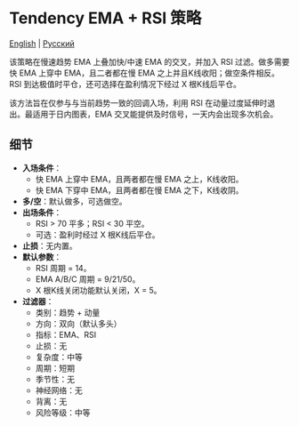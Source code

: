 # Tendency EMA + RSI 策略
[English](README.md) | [Русский](README_ru.md)

该策略在慢速趋势 EMA 上叠加快/中速 EMA 的交叉，并加入 RSI 过滤。做多需要快 EMA 上穿中 EMA，且二者都在慢 EMA 之上并且K线收阳；做空条件相反。RSI 到达极值时平仓，还可选择在盈利情况下经过 X 根K线后平仓。

该方法旨在仅参与与当前趋势一致的回调入场，利用 RSI 在动量过度延伸时退出。最适用于日内图表，EMA 交叉能提供及时信号，一天内会出现多次机会。

## 细节

- **入场条件**：
  - 快 EMA 上穿中 EMA，且两者都在慢 EMA 之上，K线收阳。
  - 快 EMA 下穿中 EMA，且两者都在慢 EMA 之下，K线收阴。
- **多/空**：默认做多，可选做空。
- **出场条件**：
  - RSI > 70 平多；RSI < 30 平空。
  - 可选：盈利时经过 X 根K线后平仓。
- **止损**：无内置。
- **默认参数**：
  - RSI 周期 = 14。
  - EMA A/B/C 周期 = 9/21/50。
  - X 根K线关闭功能默认关闭，X = 5。
- **过滤器**：
  - 类别：趋势 + 动量
  - 方向：双向（默认多头）
  - 指标：EMA、RSI
  - 止损：无
  - 复杂度：中等
  - 周期：短期
  - 季节性：无
  - 神经网络：无
  - 背离：无
  - 风险等级：中等
